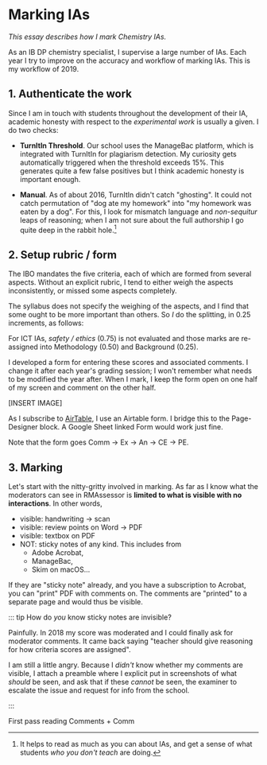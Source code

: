 # Marking IAs

*This essay describes how I mark Chemistry IAs.*

As an IB DP chemistry specialist, I supervise a large number of IAs.  Each year I try to improve on the accuracy and workflow of marking IAs.  This is my workflow of 2019.

## 1. Authenticate the work

Since I am in touch with students throughout the development of their IA, academic honesty with respect to the *experimental work* is usually a given.  I do two checks:

* **TurnItIn Threshold**.  Our school uses the ManageBac platform, which is integrated with TurnItIn for plagiarism detection.  My curiosity gets automatically triggered when the threshold exceeds 15%.  This generates quite a few false positives but I think academic honesty is important enough.

* **Manual**.  As of about 2016, TurnItIn didn't catch "ghosting".  It could not catch permutation of "dog ate my homework" into "my homework was eaten by a dog".  For this, I look for mismatch language and *non-sequitur* leaps of reasoning; when I am not sure about the full authorship I go quite deep in the rabbit hole.[^prep]

[^prep]: It helps to read as much as you can about IAs, and get a sense of what students *who you don't teach* are doing.

## 2. Setup rubric / form

The IBO mandates the five criteria, each of which are formed from several aspects.  Without an explicit rubric, I tend to either weigh the aspects inconsistently, or missed some aspects completely.

<IA-Criteria />

The syllabus does not specify the weighing of the aspects, and I find that some ought to be more important than others.  So *I* do the splitting, in 0.25 increments, as follows:

<IA-CriteriaTreemap />

For ICT IAs, *safety / ethics* (0.75) is not evaluated and those marks are re-assigned into Methodology (0.50) and Background (0.25).

I developed a form for entering these scores and associated comments.  I change it after each year's grading session; I won't remember what needs to be modified the year after.  When I mark, I keep the form open on one half of my screen and comment on the other half.

[INSERT IMAGE]

As I subscribe to [AirTable](https://www.airtable.com), I use an Airtable form.  I bridge this to the Page-Designer block.  A Google Sheet linked Form would work just fine.

Note that the form goes Comm -> Ex -> An -> CE -> PE.

## 3. Marking

Let's start with the nitty-gritty involved in marking.  As far as I know what the moderators can see in RMAssessor is **limited to what is visible with no interactions**.  In other words,

* visible: handwriting -> scan
* visible: review points on Word -> PDF
* visible: textbox on PDF
* NOT: sticky notes of any kind. This includes from
  * Adobe Acrobat,
  * ManageBac,
  * Skim on macOS...

If they are "sticky note" already, and you have a subscription to Acrobat, you can "print" PDF with comments on. The comments are "printed" to a separate page and would thus be visible.

::: tip How do *you* know sticky notes are invisible?

Painfully.  In 2018 my score was moderated and I could finally ask for moderator comments.  It came back saying "teacher should give reasoning for how criteria scores are assigned".

I am still a little angry.  Because I *didn't* know whether my comments are visible, I attach a preamble where I explicit put in screenshots of what *should* be seen, and ask that if these *cannot* be seen, the examiner to escalate the issue and request for info from the school.

:::

First pass reading
Comments + Comm

